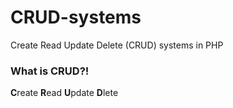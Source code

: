 CRUD-systems
============

Create Read Update Delete (CRUD) systems in PHP

### What is CRUD?!

**C**reate
**R**ead
**U**pdate
**D**lete
